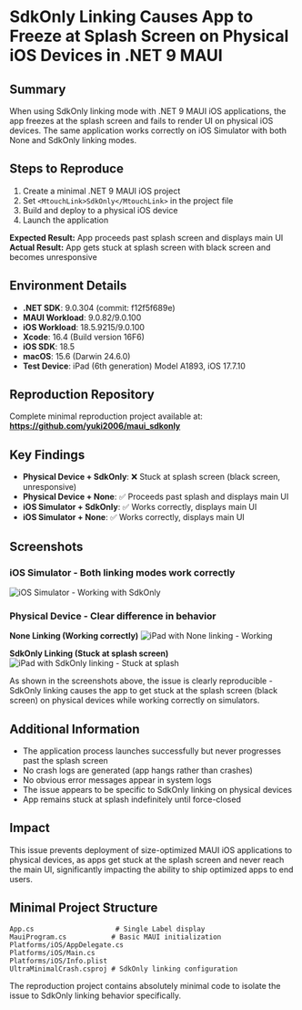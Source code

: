# SdkOnly Linking Causes App to Freeze at Splash Screen on Physical iOS Devices in .NET 9 MAUI

## Summary
When using SdkOnly linking mode with .NET 9 MAUI iOS applications, the app freezes at the splash screen and fails to render UI on physical iOS devices. The same application works correctly on iOS Simulator with both None and SdkOnly linking modes.

## Steps to Reproduce
1. Create a minimal .NET 9 MAUI iOS project
2. Set `<MtouchLink>SdkOnly</MtouchLink>` in the project file
3. Build and deploy to a physical iOS device
4. Launch the application

**Expected Result:** App proceeds past splash screen and displays main UI
**Actual Result:** App gets stuck at splash screen with black screen and becomes unresponsive

## Environment Details
- **.NET SDK**: 9.0.304 (commit: f12f5f689e)
- **MAUI Workload**: 9.0.82/9.0.100
- **iOS Workload**: 18.5.9215/9.0.100
- **Xcode**: 16.4 (Build version 16F6)
- **iOS SDK**: 18.5
- **macOS**: 15.6 (Darwin 24.6.0)
- **Test Device**: iPad (6th generation) Model A1893, iOS 17.7.10

## Reproduction Repository
Complete minimal reproduction project available at:
**https://github.com/yuki2006/maui_sdkonly**

## Key Findings
- **Physical Device + SdkOnly**: ❌ Stuck at splash screen (black screen, unresponsive)
- **Physical Device + None**: ✅ Proceeds past splash and displays main UI
- **iOS Simulator + SdkOnly**: ✅ Works correctly, displays main UI
- **iOS Simulator + None**: ✅ Works correctly, displays main UI

## Screenshots

### iOS Simulator - Both linking modes work correctly
![iOS Simulator - Working with SdkOnly](https://github.com/yuki2006/maui_sdkonly/raw/main/screenshots/none_linking_simulator.png)

### Physical Device - Clear difference in behavior

**None Linking (Working correctly)**
![iPad with None linking - Working](https://github.com/yuki2006/maui_sdkonly/raw/main/screenshots/device_none_working.png)

**SdkOnly Linking (Stuck at splash screen)**
![iPad with SdkOnly linking - Stuck at splash](https://github.com/yuki2006/maui_sdkonly/raw/main/screenshots/device_sdkonly_freeze.png)

As shown in the screenshots above, the issue is clearly reproducible - SdkOnly linking causes the app to get stuck at the splash screen (black screen) on physical devices while working correctly on simulators.

## Additional Information
- The application process launches successfully but never progresses past the splash screen
- No crash logs are generated (app hangs rather than crashes)
- No obvious error messages appear in system logs
- The issue appears to be specific to SdkOnly linking on physical devices
- App remains stuck at splash indefinitely until force-closed

## Impact
This issue prevents deployment of size-optimized MAUI iOS applications to physical devices, as apps get stuck at the splash screen and never reach the main UI, significantly impacting the ability to ship optimized apps to end users.

## Minimal Project Structure
```
App.cs                    # Single Label display
MauiProgram.cs           # Basic MAUI initialization  
Platforms/iOS/AppDelegate.cs
Platforms/iOS/Main.cs
Platforms/iOS/Info.plist
UltraMinimalCrash.csproj # SdkOnly linking configuration
```

The reproduction project contains absolutely minimal code to isolate the issue to SdkOnly linking behavior specifically.